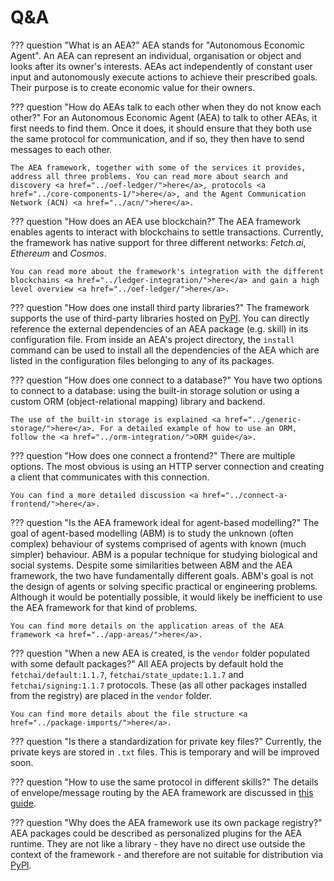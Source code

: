 # Q&A

??? question "What is an AEA?"
    AEA stands for "Autonomous Economic Agent". An AEA can represent an individual, organisation or object and looks after its owner's interests. AEAs act independently of constant user input and autonomously execute actions to achieve their prescribed goals. Their purpose is to create economic value for their owners.

??? question "How do AEAs talk to each other when they do not know each other?"
    For an Autonomous Economic Agent (AEA) to talk to other AEAs, it first needs to find them. Once it does, it should ensure that they both use the same protocol for communication, and if so, they then have to send messages to each other.

    The AEA framework, together with some of the services it provides, address all three problems. You can read more about search and discovery <a href="../oef-ledger/">here</a>, protocols <a href="../core-components-1/">here</a>, and the Agent Communication Network (ACN) <a href="../acn/">here</a>.

??? question "How does an AEA use blockchain?"
    The AEA framework enables agents to interact with blockchains to settle transactions. Currently, the framework has native support for three different networks: _Fetch.ai_, _Ethereum_ and _Cosmos_.

    You can read more about the framework's integration with the different blockchains <a href="../ledger-integration/">here</a> and gain a high level overview <a href="../oef-ledger/">here</a>.

??? question "How does one install third party libraries?"
    The framework supports the use of third-party libraries hosted on <a href="https://pypi.org" target="_blank">PyPI</a>. You can directly reference the external dependencies of an AEA package (e.g. skill) in its configuration file. From inside an AEA's project directory, the `install` command can be used to install all the dependencies of the AEA which are listed in the configuration files belonging to any of its packages.

??? question "How does one connect to a database?"
    You have two options to connect to a database: using the built-in storage solution or using a custom ORM (object-relational mapping) library and backend.

    The use of the built-in storage is explained <a href="../generic-storage/">here</a>. For a detailed example of how to use an ORM, follow the <a href="../orm-integration/">ORM guide</a>.

??? question "How does one connect a frontend?"
    There are multiple options. The most obvious is using an HTTP server connection and creating a client that communicates with this connection.

    You can find a more detailed discussion <a href="../connect-a-frontend/">here</a>.

??? question "Is the AEA framework ideal for agent-based modelling?"
    The goal of agent-based modelling (ABM) is to study the unknown (often complex) behaviour of systems comprised of agents with known (much simpler) behaviour. ABM is a popular technique for studying biological and social systems. Despite some similarities between ABM and the AEA framework, the two have fundamentally different goals. ABM's goal is not the design of agents or solving specific practical or engineering problems. Although it would be potentially possible, it would likely be inefficient to use the AEA framework for that kind of problems.

    You can find more details on the application areas of the AEA framework <a href="../app-areas/">here</a>.

??? question "When a new AEA is created, is the `vendor` folder populated with some default packages?"
    All AEA projects by default hold the `fetchai/default:1.1.7`, `fetchai/state_update:1.1.7` and `fetchai/signing:1.1.7` protocols. These (as all other packages installed from the registry) are placed in the `vendor` folder.

    You can find more details about the file structure <a href="../package-imports/">here</a>.

??? question "Is there a standardization for private key files?"
    Currently, the private keys are stored in `.txt` files. This is temporary and will be improved soon.

??? question "How to use the same protocol in different skills?"
    The details of envelope/message routing by the AEA framework are discussed in <a href="../message-routing/">this guide</a>.

??? question "Why does the AEA framework use its own package registry?"
    AEA packages could be described as personalized plugins for the AEA runtime. They are not like a library - they have no direct use outside the context of the framework - and therefore are not suitable for distribution via <a href="https://pypi.org/" target="_blank">PyPI</a>.
